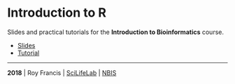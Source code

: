 # Introduction to R

Slides and practical tutorials for the **Introduction to Bioinformatics** course.

- [Slides](https://royfrancis.github.io/rcourse_intro/lecture.html)
- [Tutorial](https://royfrancis.github.io/rcourse_intro/lab.html)

<hr>

<b>2018</b> | Roy Francis | [SciLifeLab](https://www.scilifelab.se/) | [NBIS](https://nbis.se/)